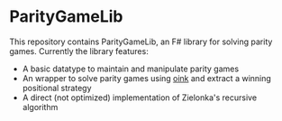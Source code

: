 # ParityGameLib

This repository contains ParityGameLib, an F# library for solving parity games.
Currently the library features:

- A basic datatype to maintain and manipulate parity games
- An wrapper to solve parity games using [oink](https://github.com/trolando/oink) and extract a winning positional strategy
- A direct (not optimized) implementation of Zielonka's recursive algorithm  
